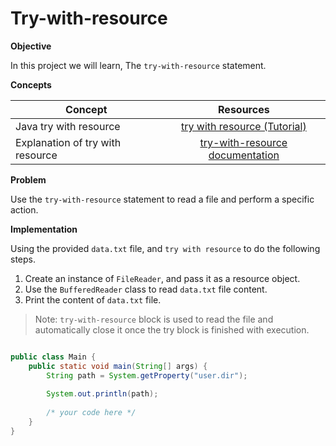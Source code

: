 # Try-with-resource



**Objective**

 In this project we will learn, The `try-with-resource` statement.

**Concepts**

| Concept   |      Resources      |
|----------|:-------------:|
|Java try with resource | [try with resource (Tutorial)](https://www.youtube.com/watch?v=Cd-psBep2f4)|
|Explanation of try with resource|[try-with-resource documentation](https://javabeginnerstutorial.com/core-java-tutorial/exception-handling-try-resources/)|


**Problem**

Use the `try-with-resource` statement to read a file and perform a specific action.

**Implementation**

Using the provided `data.txt` file, and `try with resource` to do the following steps.
1. Create an instance of `FileReader`, and pass it as a resource object.
2. Use the `BufferedReader` class to read `data.txt` file content.
3. Print the content of `data.txt` file.

> Note: `try-with-resource` block is used to read the file and automatically close it once the try block is finished with execution.


  
```Java

public class Main {
    public static void main(String[] args) {
        String path = System.getProperty("user.dir");
        
        System.out.println(path);
        
        /* your code here */
    }
}

```
